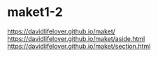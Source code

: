 # maket1-2
  https://davidlifelover.github.io/maket/
  https://davidlifelover.github.io/maket/aside.html
  https://davidlifelover.github.io/maket/section.html
  
